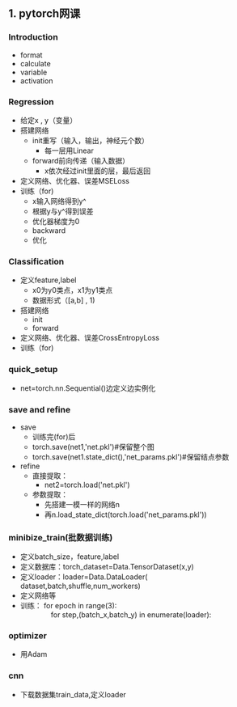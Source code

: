 ## 1. pytorch网课
### Introduction
- format
- calculate
- variable
- activation
### Regression
- 给定x , y（变量）
- 搭建网络
  - init重写（输入，输出，神经元个数）
    - 每一层用Linear
  - forward前向传递（输入数据）
    - x依次经过init里面的层，最后返回
- 定义网络、优化器、误差MSELoss
- 训练（for)
  - x输入网络得到y^
  - 根据y与y^得到误差
  - 优化器梯度为0
  - backward
  - 优化

### Classification
- 定义feature,label
    - x0为y0类点，x1为y1类点
    - 数据形式（[a,b] , 1)
- 搭建网络
    - init
    - forward
- 定义网络、优化器、误差CrossEntropyLoss
- 训练（for)

### quick_setup
- net=torch.nn.Sequential()边定义边实例化

### save and refine
- save 
    - 训练完(for)后
    - torch.save(net1,'net.pkl')#保留整个图
    - torch.save(net1.state_dict(),'net_params.pkl')#保留结点参数
- refine
    - 直接提取：
        - net2=torch.load('net.pkl')
    - 参数提取：
        - 先搭建一模一样的网络n
        - 再n.load_state_dict(torch.load('net_params.pkl'))

### minibize_train(批数据训练)
- 定义batch_size，feature,label
- 定义数据库：torch_dataset=Data.TensorDataset(x,y)
- 定义loader：loader=Data.DataLoader( dataset,batch,shuffle,num_workers)
- 定义网络等
- 训练： for epoch in range(3):  
&emsp;&nbsp;&emsp;&emsp;&emsp;for step,(batch_x,batch_y) in enumerate(loader):

### optimizer
- 用Adam

### cnn
- 下载数据集train_data,定义loader

